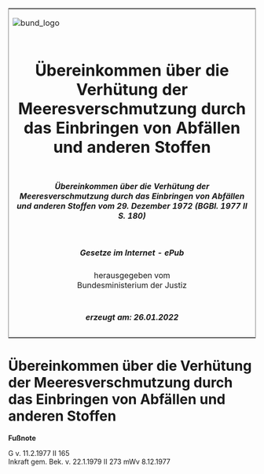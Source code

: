 <span id="DECKBLATT.html"></span>

<table border="0" frame="border" width="100%">

<tr valign="top">

<td align="left">

![bund\_logo](BfJ_2021_Web_de_de.gif)

</td>

<td align="right">

 

</td>

</tr>

<tr align="center" valign="middle">

<td colspan="2">

# Übereinkommen über die Verhütung der Meeresverschmutzung durch das Einbringen von Abfällen und anderen Stoffen

</td>

</tr>

<tr align="center" valign="middle">

<td colspan="2">

##### Übereinkommen über die Verhütung der Meeresverschmutzung durch das Einbringen von Abfällen und anderen Stoffen vom 29. Dezember 1972 (BGBl. 1977 II S. 180)

</td>

</tr>

<tr align="center" valign="middle">

<td colspan="2">

  
  

##### Gesetze im Internet - ePub  
  
herausgegeben vom  
Bundesministerium der Justiz

</td>

</tr>

<tr align="center" valign="bottom">

<td colspan="2">

  
  

##### erzeugt am: 26.01.2022

</td>

</tr>

</table>

<span id="BJNR201800977.html"></span>

# Übereinkommen über die Verhütung der Meeresverschmutzung durch das Einbringen von Abfällen und anderen Stoffen

<div>

  
**Fußnote**

<div class="jnhtml">

<div>

<div class="jurAbsatz">

G v. 11.2.1977 II 165  
Inkraft gem. Bek. v. 22.1.1979 II 273 mWv 8.12.1977

</div>

</div>

</div>

</div>
